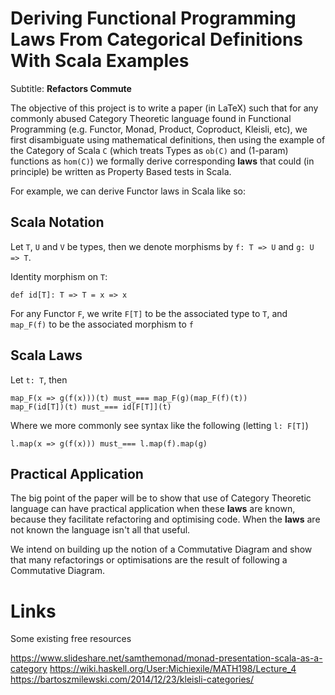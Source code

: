 # Deriving Functional Programming Laws From Categorical Definitions With Scala Examples

Subtitle: **Refactors Commute**

The objective of this project is to write a paper (in LaTeX) such that for any commonly abused Category Theoretic language found in Functional Programming (e.g. Functor, Monad, Product, Coproduct, Kleisli, etc), we first disambiguate using mathematical definitions, then using the example of the Category of Scala `C` (which treats Types as `ob(C)` and (1-param) functions as `hom(C)`)  we formally derive corresponding **laws** that could (in principle) be written as Property Based tests in Scala.

For example, we can derive Functor laws in Scala like so:

## Scala Notation

Let `T`, `U` and `V` be types, then we denote morphisms by `f: T => U` and `g: U => T`.

Identity morphism on `T`:

```
def id[T]: T => T = x => x
```

For any Functor `F`, we write `F[T]` to be the associated type to `T`, and `map_F(f)` to be the associated morphism to `f`

## Scala Laws

Let `t: T`, then

```
map_F(x => g(f(x)))(t) must_=== map_F(g)(map_F(f)(t))
map_F(id[T])(t) must_=== id[F[T]](t)
```

Where we more commonly see syntax like the following (letting `l: F[T]`)

```
l.map(x => g(f(x))) must_=== l.map(f).map(g)
```

## Practical Application

The big point of the paper will be to show that use of Category Theoretic language can have practical application when these **laws** are known, because they facilitate refactoring and optimising code.  When the **laws** are not known the language isn't all that useful.

We intend on building up the notion of a Commutative Diagram and show that many refactorings or optimisations are the result of following a Commutative Diagram.


# Links

Some existing free resources

https://www.slideshare.net/samthemonad/monad-presentation-scala-as-a-category
https://wiki.haskell.org/User:Michiexile/MATH198/Lecture_4
https://bartoszmilewski.com/2014/12/23/kleisli-categories/
